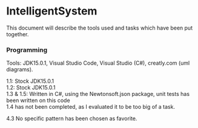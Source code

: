 # IntelligentSystem

This document will describe the tools used and tasks which have been put together.

### Programming
Tools: JDK15.0.1, Visual Studio Code, Visual Studio (C#), creatly.com (uml diagrams).

1.1: Stock JDK15.0.1  
1.2: Stock JDK15.0.1  
1.3 & 1.5: Written in C#, using the Newtonsoft.json package, unit tests has been  written on this code  
1.4 has not been completed, as I evaluated it to be too big of a task.

4.3 No specific pattern has been chosen as favorite.